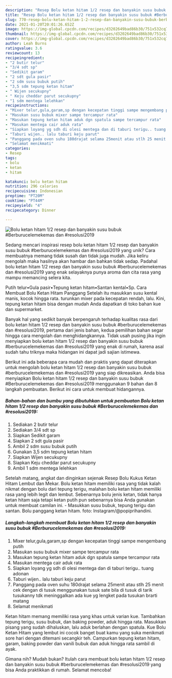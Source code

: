 ```yaml
---
description: "Resep Bolu ketan hitam 1/2 resep dan banyakin susu bubuk #Berburucelemekemas dan #resolusi2019 yang Lezat Sekali"
title: "Resep Bolu ketan hitam 1/2 resep dan banyakin susu bubuk #Berburucelemekemas dan #resolusi2019 yang Lezat Sekali"
slug: 770-resep-bolu-ketan-hitam-1-2-resep-dan-banyakin-susu-bubuk-berburucelemekemas-dan-resolusi2019-yang-lezat-sekali
date: 2021-01-20T20:01:26.652Z
image: https://img-global.cpcdn.com/recipes/d3202649bad86b30/751x532cq70/bolu-ketan-hitam-12-resep-dan-banyakin-susu-bubuk-berburucelemekemas-dan-resolusi2019-foto-resep-utama.jpg
thumbnail: https://img-global.cpcdn.com/recipes/d3202649bad86b30/751x532cq70/bolu-ketan-hitam-12-resep-dan-banyakin-susu-bubuk-berburucelemekemas-dan-resolusi2019-foto-resep-utama.jpg
cover: https://img-global.cpcdn.com/recipes/d3202649bad86b30/751x532cq70/bolu-ketan-hitam-12-resep-dan-banyakin-susu-bubuk-berburucelemekemas-dan-resolusi2019-foto-resep-utama.jpg
author: Leah Burns
ratingvalue: 3.6
reviewcount: 13
recipeingredient:
- "2 butir telur"
- "3/4 sdt sp"
- "Sedikit garam"
- "2 sdt gula pasir"
- "2 sdm susu bubuk putih"
- "3,5 sdm tepung ketan hitam"
- " Wijen secukupny"
- " Keju cheddar parut secukupny"
- "1 sdm mentega lelehkan"
recipeinstructions:
- "Mixer telur,gula,garam,sp dengan kecepatan tinggi sampe mengembang putih"
- "Masukan susu bubuk mixer sampe tercampur rata"
- "Masukan tepung ketan hitam aduk dgn spatula sampe tercampur rata"
- "Masukan mentega cair aduk rata"
- "Siapkan loyang yg sdh di olesi mentega dan di taburi terigu.. tuang adonan"
- "Taburi wijen.. lalu taburi keju parut"
- "Panggang pada oven suhu 180drajat selama 25menit atau stlh 25 menit cek dengan di tusuk menggunakan tusuk sate bila di tusuk di tarik tusukanny tdk meninggalkan ada kue yg lengket pada tusukan brarti matang"
- "Selamat menikmati"
categories:
- Resep
tags:
- bolu
- ketan
- hitam

katakunci: bolu ketan hitam 
nutrition: 296 calories
recipecuisine: Indonesian
preptime: "PT20M"
cooktime: "PT44M"
recipeyield: "4"
recipecategory: Dinner

---
```



![Bolu ketan hitam 1/2 resep dan banyakin susu bubuk #Berburucelemekemas dan #resolusi2019](https://img-global.cpcdn.com/recipes/d3202649bad86b30/751x532cq70/bolu-ketan-hitam-12-resep-dan-banyakin-susu-bubuk-berburucelemekemas-dan-resolusi2019-foto-resep-utama.jpg)

Sedang mencari inspirasi resep bolu ketan hitam 1/2 resep dan banyakin susu bubuk #berburucelemekemas dan #resolusi2019 yang unik? Cara membuatnya memang tidak susah dan tidak juga mudah. Jika keliru mengolah maka hasilnya akan hambar dan bahkan tidak sedap. Padahal bolu ketan hitam 1/2 resep dan banyakin susu bubuk #berburucelemekemas dan #resolusi2019 yang enak selayaknya punya aroma dan cita rasa yang mampu memancing selera kita.

Putih telur•Gula pasir•Tepung ketan hitam•Santan kental•Sp. Cara Membuat Bolu Ketan Hitam Panggang Setelah itu masukkan susu kental manis, kocok hingga rata. turunkan mixer pada kecepatan rendah, lalu. Kini, tepung ketan hitam bisa dengan mudah Anda dapatkan di toko bahan kue dan supermarket.

Banyak hal yang sedikit banyak berpengaruh terhadap kualitas rasa dari bolu ketan hitam 1/2 resep dan banyakin susu bubuk #berburucelemekemas dan #resolusi2019, pertama dari jenis bahan, kedua pemilihan bahan segar hingga cara mengolah dan menghidangkannya. Tidak usah pusing jika ingin menyiapkan bolu ketan hitam 1/2 resep dan banyakin susu bubuk #berburucelemekemas dan #resolusi2019 yang enak di rumah, karena asal sudah tahu triknya maka hidangan ini dapat jadi sajian istimewa.


Berikut ini ada beberapa cara mudah dan praktis yang dapat diterapkan untuk mengolah bolu ketan hitam 1/2 resep dan banyakin susu bubuk #berburucelemekemas dan #resolusi2019 yang siap dikreasikan. Anda bisa menyiapkan Bolu ketan hitam 1/2 resep dan banyakin susu bubuk #Berburucelemekemas dan #resolusi2019 menggunakan 9 bahan dan 8 langkah pembuatan. Berikut ini cara untuk membuat hidangannya.

<!--inarticleads1-->

##### Bahan-bahan dan bumbu yang dibutuhkan untuk pembuatan Bolu ketan hitam 1/2 resep dan banyakin susu bubuk #Berburucelemekemas dan #resolusi2019:

1. Sediakan 2 butir telur
1. Sediakan 3/4 sdt sp
1. Siapkan Sedikit garam
1. Siapkan 2 sdt gula pasir
1. Ambil 2 sdm susu bubuk putih
1. Gunakan 3,5 sdm tepung ketan hitam
1. Siapkan  Wijen secukupny
1. Siapkan  Keju cheddar parut secukupny
1. Ambil 1 sdm mentega lelehkan


Setelah matang, angkat dan dinginkan sejenak Resep Bolu Kukus Ketan Hitam Lembut dan Mekar. Bolu ketan hitam memiliki rasa yang tidak kalah nikmat dengan bolu dari tepung terigu, malahan bolu ketan hitam memiliki rasa yang lebih legit dan lembut. Sebenarnya bolu jenis ketan, tidak hanya ketan hitam saja tetapi ketan putih pun sebenarnya bisa Anda gunakan untuk membuat camilan ini. - Masukkan susu bubuk, tepung terigu dan santan. Bolu panggang ketan hitam. foto: Instagram/@popiprihandini. 

<!--inarticleads2-->

##### Langkah-langkah membuat Bolu ketan hitam 1/2 resep dan banyakin susu bubuk #Berburucelemekemas dan #resolusi2019:

1. Mixer telur,gula,garam,sp dengan kecepatan tinggi sampe mengembang putih
1. Masukan susu bubuk mixer sampe tercampur rata
1. Masukan tepung ketan hitam aduk dgn spatula sampe tercampur rata
1. Masukan mentega cair aduk rata
1. Siapkan loyang yg sdh di olesi mentega dan di taburi terigu.. tuang adonan
1. Taburi wijen.. lalu taburi keju parut
1. Panggang pada oven suhu 180drajat selama 25menit atau stlh 25 menit cek dengan di tusuk menggunakan tusuk sate bila di tusuk di tarik tusukanny tdk meninggalkan ada kue yg lengket pada tusukan brarti matang
1. Selamat menikmati


Ketan hitam memang memiliki rasa yang khas untuk varian kue. Tambahkan tepung terigu, susu bubuk, dan baking powder, aduk hingga rata. Masukkan pisang yang sudah dihaluskan, lalu aduk berlahan dengan spatula. Kue Bolu Ketan Hitam yang lembut ini cocok banget buat kamu yang suka menikmati sore hari dengan ditemani secangkir teh. Campurkan tepung ketan hitam, garam, baking powder dan vanili bubuk dan aduk hingga rata sambil di ayak. 

Gimana nih? Mudah bukan? Itulah cara membuat bolu ketan hitam 1/2 resep dan banyakin susu bubuk #berburucelemekemas dan #resolusi2019 yang bisa Anda praktikkan di rumah. Selamat mencoba!
